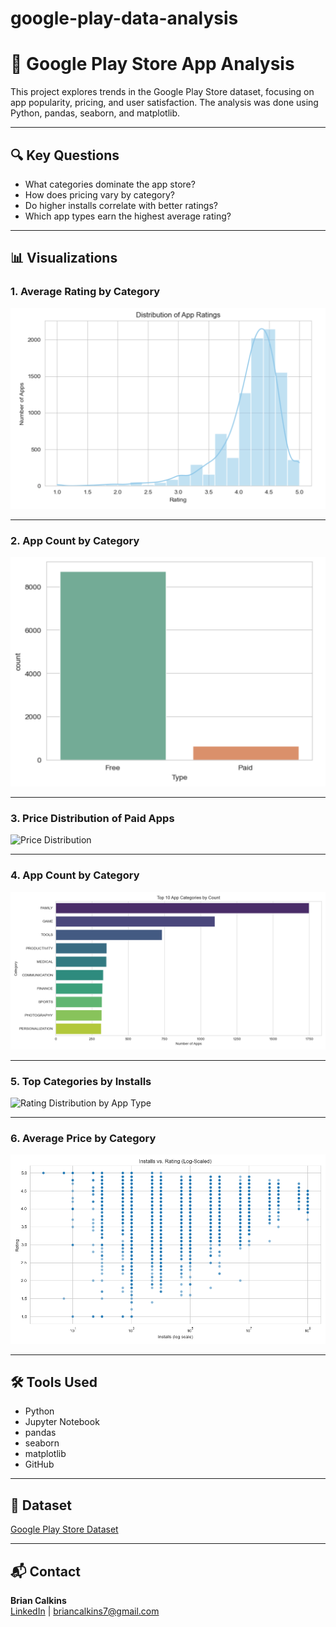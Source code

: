 # google-play-data-analysis

# 📱 Google Play Store App Analysis

This project explores trends in the Google Play Store dataset, focusing on app popularity, pricing, and user satisfaction. The analysis was done using Python, pandas, seaborn, and matplotlib.

---

## 🔍 Key Questions
- What categories dominate the app store?
- How does pricing vary by category?
- Do higher installs correlate with better ratings?
- Which app types earn the highest average rating?

---

## 📊 Visualizations

### 1. Average Rating by Category
![Rating Distribution](https://github.com/twistedargyle/google-play-data-analysis/blob/main/visuals/1_distribution_of_app_ratings.png?raw=true)

---

### 2. App Count by Category
![App Count by Type (Free vs Paid)](https://github.com/twistedargyle/google-play-data-analysis/blob/main/visuals/2_app_count_by_type.png?raw=true)

---

### 3. Price Distribution of Paid Apps
![Price Distribution](https://github.com/twistedargyle/google-play-data-analysis/blob/main/visuals/3_price_-distribution.png?raw=true)

---

### 4. App Count by Category
![Rating vs Installs](https://github.com/twistedargyle/google-play-data-analysis/blob/main/visuals/4_top_categories.png?raw=true)

---

### 5. Top Categories by Installs
![Rating Distribution by App Type](lhttps://github.com/twistedargyle/google-play-data-analysis/blob/main/visuals/5_distribution_of_free_vs_paid.png?raw=true)

---

### 6. Average Price by Category
![Correlation: Installs vs. Ratings](https://github.com/twistedargyle/google-play-data-analysis/blob/main/visuals/6_installs_vs_rating_log.png?raw=true)

---

## 🛠 Tools Used
- Python
- Jupyter Notebook
- pandas
- seaborn
- matplotlib
- GitHub

---

## 📂 Dataset
[Google Play Store Dataset](https://www.kaggle.com/datasets/lava18/google-play-store-apps)

---

## 📬 Contact
**Brian Calkins**  
[LinkedIn](https://www.linkedin.com/in/bcalkinsdatastylist/) | briancalkins7@gmail.com
